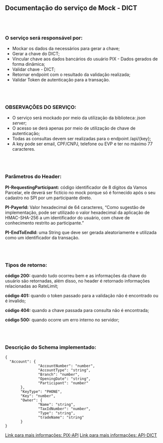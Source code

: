 ## Documentação do serviço de Mock - DICT

<br/>
<br/>

### O serviço será responsável por:

- Mockar os dados da necessários para gerar a chave;
- Gerar a chave do DICT;
- Vincular chave aos dados bancários do usuário PIX - Dados gerados de forma dinâmica;
- Validar chave - DICT;
- Retornar endpoint com o resultado da validação realizada;
- Validar Token de autenticação para a transação.

<br/>
<br/>

### OBSERVAÇÕES DO SERVIÇO:

- O serviço será mockado por meio da utilização da biblioteca: _json server_;
- O acesso se derá apenas por meio de utilização de chave de autenticação;
- Todas as consultas devem ser realizadas para o endpoint /api/{key};
- A key pode ser email, CPF/CNPJ, telefone ou EVP e ter no máximo 77 caracteres.

<br/>
<br/>

### Parâmetros do Header:

**PI-RequestingParticipant:** código identificador de 8 dígitos da Vamos Parcelar, ele deverá ser fictício no mock porque só é fornecido após o seu cadastro no SPI por um participante direto.

**PI-PayerId:** Valor hexadecimal de 64 caracteres, “Como sugestão de implementação, pode ser utilizado o valor hexadecimal da aplicação de HMAC-SHA-256 a um identificador do usuário, com chave de conhecimento restrito ao participante.”

**PI-EndToEndId:** uma String que deve ser gerada aleatoriamente e utilizada como um identificador da transação.

<br/>
<br/>

### Tipos de retorno:

**código 200:** quando tudo ocorreu bem e as informações da chave do usuário são retornadas, além disso, no header é retornado informações relacionadas ao RateLimit;

**código 401:** quando o token passado para a validação não é encontrado ou é invalido;

**código 404:** quando a chave passada para consulta não é encontrada;

**código 500:** quando ocorre um erro interno no servidor;

<br/>
<br/>

### Descrição do Schema implementado:

```
{
  "Account": {
               "AccountNumber": "number",
               "AccountType": "string",
               "Branch": "number",
               "OpeningDate": "string",
               "Participant": "number"
       },
       "KeyType": "PHONE",
       "Key": "number",
       "Owner": {
               "Name": "string",
               "TaxIdNumber": "number",
               "Type": "string",
               "tradeName": "string"
       }
}
```

[Link para mais informações: PIX-API](https://github.com/lift-learning/pix-api)
[Link para mais informações: API-DICT](https://www.bcb.gov.br/content/estabilidadefinanceira/pix/API_do_DICT-v1.0.html#operation/getEntry)

